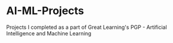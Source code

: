 # AI-ML-Projects
Projects I completed as a part of Great Learning's PGP - Artificial Intelligence and Machine Learning
